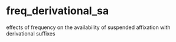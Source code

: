 # freq_derivational_sa
effects of frequency on the availability of suspended affixation with derivational suffixes
